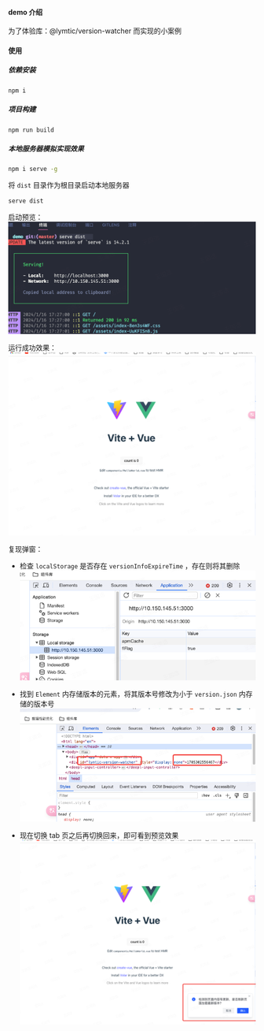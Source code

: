 #### demo 介绍

为了体验库：@lymtic/version-watcher 而实现的小案例

#### 使用

##### 依赖安装

```bash
npm i
```

##### 项目构建

```bash
npm run build
```

##### 本地服务器模拟实现效果

```bash
npm i serve -g
```

将 `dist` 目录作为根目录启动本地服务器

```bash
serve dist
```

启动预览：
![本地启动预览](./src/assets/image.png)

运行成功效果：
![本地运行成功预览](./src/assets/image-1.png)

复现弹窗：

- 检查 `localStorage` 是否存在 `versionInfoExpireTime` ，存在则将其删除
  ![Alt text](./src/assets/image-2.png)

- 找到 `Element` 内存储版本的元素，将其版本号修改为小于 `version.json` 内存储的版本号
  ![Alt text](./src/assets/image-3.png)

- 现在切换 tab 页之后再切换回来，即可看到预览效果
  ![弹窗预览](./src/assets/image-4.png)
